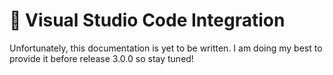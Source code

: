 # 🥨 Visual Studio Code Integration

Unfortunately, this documentation is yet to be written. I am doing my best to provide it
before release 3.0.0 so stay tuned!
